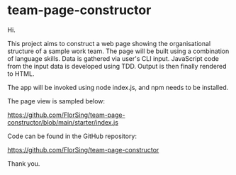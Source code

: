 # team-page-constructor

Hi.

This project aims to construct a web page showing the organisational structure of a sample work team. 
The page will be built using a combination of language skills. 
Data is gathered via user's CLI input. 
JavaScript code from the input data is developed using TDD.
Output is then finally rendered to HTML.

The app will be invoked using node index.js, and npm needs to be installed.

The page view is sampled below:

https://github.com/FlorSing/team-page-constructor/blob/main/starter/index.js


Code can be found in the GitHub repository:

https://github.com/FlorSing/team-page-constructor




Thank you.


